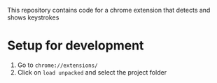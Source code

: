 This repository contains code for a chrome extension that detects and shows keystrokes

# Setup for development
1. Go to `chrome://extensions/`
2. Click on `load unpacked` and select the project folder
